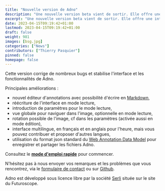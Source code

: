 ```yaml
---
title: "Nouvelle version de Adno"
description: "Une nouvelle version beta vient de sortir. Elle offre une interface améliorée et de nouvelles fonctionnalité mais toujours en préservant la simplicité et l'accessibilité. "
excerpt: "Une nouvelle version beta vient de sortir. Elle offre une interface améliorée et de nouvelles fonctionnalité mais toujours en préservant la simplicité et l'accessibilité. "
date: 2023-04-15T09:19:42+01:00
lastmod: 2023-04-15T09:19:42+01:00
draft: false 
weight: 981
images: [bsg.jpg]
categories: ["News"]
contributors: ["Thierry Pasquier"]
pinned: false
homepage: false
---
```



Cette version corrige de nombreux bugs et stabilise l'interface et les fonctionnalités de Adno. 

Principales améliorations : 

- nouvel éditeur d'annotations avec possibilité d'écrire en [Markdown](https://fr.wikipedia.org/wiki/Markdown),
- réécriture de l'interface en mode lecture,
- introduction de paramètres pour le mode lecture,
- vue globale pour naviguer dans l'image, optionnelle en mode lecture,
- rotation possible de l'image, cf dans les paramètres (activée aussi en mode édition),
- interface multilingue, en français et en anglais pour l'heure, mais vous pouvez contribuer et proposer d'autres langues,
- utilisation du format json standard du [Web Annotation Data Model](https://www.w3.org/TR/annotation-model/) pour enregistrer et partager les fichiers Adno.   

Consultez le __[mode d'emploi rapide](docs/prologue/quick-start/)__ pour commencer. 

N'hésitez pas à nous envoyer vos remarques et les problèmes que vous rencontrez, via le [formulaire de contact](https://adno.app/contact/) ou sur [Github](https://github.com/adnviodev/adno/issues). 

Adno est développé sous licence libre par la société [Serli](https://www.serli.com/) située sur le site du Futuroscope.
